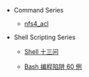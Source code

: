 <!-- - [Overview](command_shell/overview.md) -->
- Command Series

  - [nfs4_acl](command_shell/command_part/nfs4_acl.md)

- Shell Scripting Series

  - [Shell 十三问](command_shell/13_questions_of_shell/_13_questions_of_shell_index.md)

  - [Bash 编程陷阱 60 例](command_shell/bash_pitfalls/_bash_pitfalls_index.md)

<!-- - [坏代码类型](command_shell/shell_part/shellcheck_gallery_of_bad_code.md) -->

 